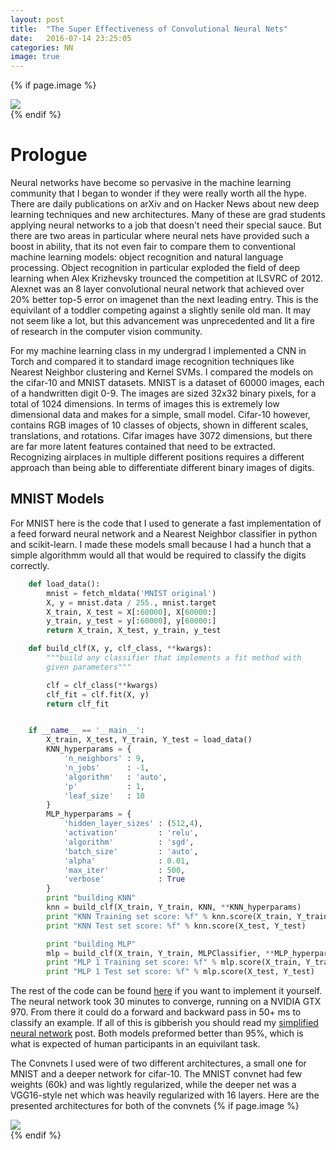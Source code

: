 ```yaml
---
layout: post
title:  "The Super Effectiveness of Convolutional Neural Nets"
date:   2016-07-14 23:25:05
categories: NN
image: true
---
```




<!--To start off this **Blog** I thought I would give a history of where Ive been on my short ourney so for, starting with my first encounter with a neural net. A year or so ago I came across an npm package called Synaptic which gives some functions for defining the behavior of artificial neurons.-->

{% if page.image %}
<div class="post-img">
<img class="img-responsive img-post" src=" {{site.baseurl}}/img/synapse.jpeg "/>
</div>
{% endif %}

Prologue
===========
Neural networks have become so pervasive in the machine learning community that I began to wonder if they were really worth all the hype. There are daily publications on arXiv
and on Hacker News about new deep learning techniques and new architectures. Many of these are grad students applying neural networks to a job that doesn't need their 
special sauce. But there are two areas in particular where neural nets have provided such a boost in ability, that its not even fair to compare them to conventional 
machine learning models: object recognition and natural language processing. Object recognition in particular exploded the field of deep learning when Alex Krizhevsky 
trounced the competition at ILSVRC of 2012. Alexnet was an 8 layer convolutional neural network that achieved over 20% better top-5 error on imagenet than the next leading entry. 
This is the equivilant of a toddler competing against a slightly senile old man. It may not seem like a lot, but this advancement was unprecedented and lit a fire of 
research in the computer vision community. 

For my machine learning class in my undergrad I implemented a CNN in Torch and compared it to standard image recognition techniques like Nearest Neighbor clustering and Kernel SVMs. 
I compared the models on the cifar-10 and MNIST datasets. MNIST is a dataset of 60000 images, each of a handwritten digit 0-9. The images are sized 32x32 binary pixels, for a total of 1024 
dimensions. In terms of images this is extremely low dimensional data and makes for a simple, small model. Cifar-10 however, contains RGB images of 10 classes of objects, shown in 
different scales, translations, and rotations. Cifar images have 3072 dimensions, but there are far more latent features contained that need to be extracted. Recognizing airplaces 
in multiple different positions requires a different approach than being able to differentiate different binary images of digits. 

MNIST Models
-----------
For MNIST here is the code that I used to generate a fast implementation of a feed forward neural network and a Nearest Neighbor classifier in python and scikit-learn. 
I made these models small because I had a hunch that a simple algorithmm would all that would be required to classify the digits correctly.

```python
    def load_data():
        mnist = fetch_mldata('MNIST original')
        X, y = mnist.data / 255., mnist.target
        X_train, X_test = X[:60000], X[60000:]
        y_train, y_test = y[:60000], y[60000:]
        return X_train, X_test, y_train, y_test

    def build_clf(X, y, clf_class, **kwargs):
        """build any classifier that implements a fit method with
        given parameters"""

        clf = clf_class(**kwargs)
        clf_fit = clf.fit(X, y)
        return clf_fit


    if __name__ == '__main__':
        X_train, X_test, Y_train, Y_test = load_data()
        KNN_hyperparams = {
            'n_neighbors' : 9,
            'n_jobs'      : -1,
            'algorithm'   : 'auto',
            'p'           : 1,
            'leaf_size'   : 10
        }
        MLP_hyperparams = {
            'hidden_layer_sizes' : (512,4),
            'activation'         : 'relu',
            'algorithm'          : 'sgd',
            'batch_size'         : 'auto',
            'alpha'              : 0.01,
            'max_iter'           : 500,
            'verbose'            : True
        }
        print "building KNN"
        knn = build_clf(X_train, Y_train, KNN, **KNN_hyperparams)
        print "KNN Training set score: %f" % knn.score(X_train, Y_train)
        print "KNN Test set score: %f" % knn.score(X_test, Y_test)

        print "building MLP"
        mlp = build_clf(X_train, Y_train, MLPClassifier, **MLP_hyperparams)
        print "MLP 1 Training set score: %f" % mlp.score(X_train, Y_train)
        print "MLP 1 Test set score: %f" % mlp.score(X_test, Y_test)
```

The rest of the code can be found [here](https://github.com/neale/ConvNet/blob/master/linearClassifier/KNN_MLP.py) if you want to implement it yourself.
The neural network took 30 minutes to converge, running on a NVIDIA GTX 970. From there it could do a forward and backward pass in 50+ ms to classify an example. 
If all of this is gibberish you should read my [simplified neural network](http://neale.github.io) post. Both models preformed better than 95%, which is what is expected of human
participants in an equivilant task. 

The Convnets I used were of two different architectures, a small one for MNIST and a deeper network for cifar-10. The MNIST convnet had few weights (60k) and was 
lightly regularized, while the deeper net was a VGG16-style net which was heavily regularized with 16 layers. Here are the presented architectures for both of the convnets
{% if page.image %}
<div class="post-img">
<img class="img-responsive img-post" src=" {{site.baseurl}}/img/conv_architectures.png" style="width: 200px:;"/>
</div>
{% endif %}









